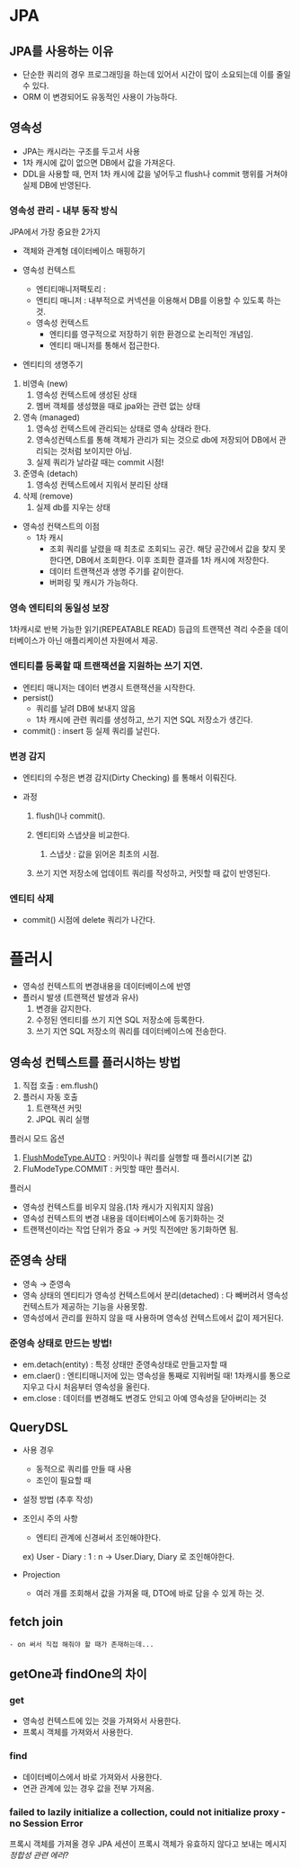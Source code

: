 # JPA

## JPA를 사용하는 이유
- 단순한 쿼리의 경우 프로그래밍을 하는데 있어서 시간이 많이 소요되는데 이를 줄일 수 있다.
- ORM 이 변경되어도 유동적인 사용이 가능하다.

## 영속성
- JPA는 캐시라는 구조를 두고서 사용
- 1차 캐시에 값이 없으면 DB에서 값을 가져온다.
- DDL을 사용할 때, 먼저 1차 캐시에 값을 넣어두고 flush나 commit 행위를 거쳐야 실제 DB에 반영된다.
### 영속성 관리 - 내부 동작 방식

JPA에서 가장 중요한 2가지 

- 객체와 관계형 데이터베이스 매핑하기
- 영속성 컨텍스트
    - 엔티티매니저팩토리 :
    - 엔티티 매니저 : 내부적으로 커넥션을 이용해서 DB를 이용할 수 있도록 하는 것.
    - 영속성 컨텍스트
        - 엔티티를 영구적으로 저장하기 위한 환경으로 논리적인 개념임.
        - 엔티티 매니저를 통해서 접근한다.

- 엔티티의 생명주기
1. 비영속 (new)
    1.  영속성 컨텍스트에 생성된 상태
    2. 멤버 객체를 생성했을 때로 jpa와는 관련 없는 상태
2. 영속 (managed)
    1.  영속성 컨텍스트에 관리되는 상태로 영속 상태라 한다.
    2. 영속성컨텍스트를 통해 객체가 관리가 되는 것으로 db에 저장되어 DB에서 관리되는 것처럼 보이지만 아님.
    3. 실제 쿼리가 날라갈 때는 commit 시점!
3. 준영속 (detach)
    1. 영속성 컨텍스트에서 지워서 분리된 상태
4. 삭제 (remove)
    1. 실제 db를 지우는 상태
- 영속성 컨택스트의 이점
    - 1차 캐시
        - 조회 쿼리를 날렸을 때 최초로 조회되느 공간. 해당 공간에서 값을 찾지 못한다면,  DB에서 조회한다. 이후 조회한 결과를 1차 캐시에 저장한다.
        - 데이터 트랜잭션과 생명 주기를 같이한다.
        - 버퍼링 및 캐시가 가능하다.


### 영속 엔티티의 동일성 보장

1차캐시로 반복 가능한 읽기(REPEATABLE READ) 등급의 트랜잭션 격리 수준을 데이터베이스가 아닌 애플리케이션 자원에서 제공.

### 엔티티를 등록할 때 트랜잭션을 지원하는 쓰기 지연.

- 엔티티 매니저는 데이터 변경시 트랜잭션을 시작한다.
- persist()
    - 쿼리를 날려 DB에 보내지 않음
    - 1차 캐시에 관련 쿼리를 생성하고, 쓰기 지연 SQL 저장소가 생긴다.
- commit() : insert 등 실제 쿼리를 날린다.

### 변경 감지

- 엔티티의 수정은 변경 감지(Dirty Checking) 를 통해서 이뤄진다.
- 과정
    
     1. flush()나 commit().
    
    1. 엔티티와 스냅샷을 비교한다.
        1. 스냅샷 : 값을 읽어온 최초의 시점.
    2. 쓰기 지연 저장소에 업데이트 쿼리를 작성하고, 커밋할 때 값이 반영된다.

### 엔티티 삭제

- commit() 시점에 delete 쿼리가 나간다.


# 플러시

- 영속성 컨텍스트의 변경내용을 데이터베이스에 반영
- 플러시 발생 (트랜잭션 발생과 유사)
    1. 변경을 감지한다.
    2. 수정된 엔티티를 쓰기 지연 SQL 저장소에 등록한다.
    3. 쓰기 지연 SQL 저장소의 쿼리를 데이터베이스에 전송한다.

## 영속성 컨텍스트를 플러시하는 방법

1. 직접 호출 : em.flush()
2. 플러시 자동 호출
    1. 트랜잭션 커밋
    2. JPQL 쿼리 실행

플러시 모드 옵션

1. [FlushModeType.AUTO](http://FlushModeType.AUTO) : 커밋이나 쿼리를 실행할 때 플러시(기본 값)
2. FluModeType.COMMIT : 커밋할 때만 플러시.

플러시

- 영속성 컨텍스트를 비우지 않음.(1차 캐시가 지워지지 않음)
- 영속성 컨텍스트의 변경 내용을 데이터베이스에 동기화하는 것
- 트랜잭션이라는 작업 단위가 중요 → 커밋 직전에만 동기화하면 됨.

## 준영속 상태

- 영속 → 준영속
- 영속 상태의 엔티티가 영속성 컨텍스트에서 분리(detached) : 다 빼버려서 영속성컨텍스트가 제공하는 기능을 사용못함.
- 영속성에서 관리를 원하지 않을 때 사용하며 영속성 컨텍스트에서 값이 제거된다.

### 준영속 상태로 만드는 방법!

- em.detach(entity) : 특정 상태만 준영속상태로 만들고자할 때
- em.claer() : 엔티티매니저에 있는 영속성을 통째로 지워버릴 때! 1차캐시를 통으로 지우고 다시 처음부터 영속성을 올린다.
- em.close : 데이터를 변경해도 변경도 안되고 아예 영속성을 닫아버리는 것

## QueryDSL

- 사용 경우
    - 동적으로 쿼리를 만들 때 사용
    - 조인이 필요할 때
- 설정 방법 (추후 작성)
- 조인시 주의 사항
    - 엔티티 관계에 신경써서 조인해야한다.
    
    ex) User - Diary : 1 : n → User.Diary, Diary 로 조인해야한다.
    
- Projection
    - 여러 개를 조회해서 값을 가져올 때, DTO에 바로 담을 수 있게 하는 것.
## fetch join
    - on 써서 직접 해줘야 할 때가 존재하는데... 
## getOne과 findOne의 차이
### get
- 영속성 컨텍스트에 있는 것을 가져와서 사용한다.
- 프록시 객체를 가져와서 사용한다.
### find
- 데이터베이스에서 바로 가져와서 사용한다.
- 연관 관계에 있는 경우 값을 전부 가져옴.

### **failed to lazily initialize a collection, could not initialize proxy - no Session** Error
프록시 객체를 가져올 경우 JPA 세션이 프록시 객체가 유효하지 않다고 보내는 메시지 *정합성 관련 에러?*
